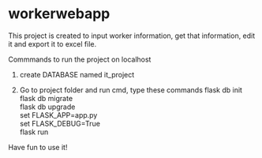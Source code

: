 # workerwebapp

This project is created to input worker information, get that information, edit it and export it to excel file.

Commmands to run the project on localhost

1) create DATABASE named it_project

2) Go to project folder and run cmd, type these commands
flask db init<br>
flask db migrate<br>
flask db upgrade<br>
set FLASK_APP=app.py<br>
set FLASK_DEBUG=True<br>
flask run

Have fun to use it!

